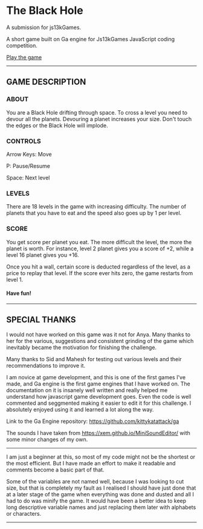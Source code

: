 # The Black Hole

A submission for js13kGames.

A short game built on Ga engine for Js13kGames JavaScript coding competition.

[Play the game](https://js13kgames.com/games/the-black-hole/index.html)
 
-----------------------------

## GAME DESCRIPTION

### ABOUT

You are a Black Hole drifting through space. To cross a level you need to devour all the planets. Devouring a planet increases your size. Don't touch the edges or the Black Hole will implode.

### CONTROLS
 Arrow Keys: Move
 
 P: Pause/Resume 
 
 Space: Next level
 
### LEVELS
 There are 18 levels in the game with increasing difficulty. The number of planets that you have to eat and the speed also goes up by 1 per level. 

### SCORE
 You get score per planet you eat. The more difficult the level, the more the planet is worth. For instance, level 2 planet gives you a score of +2, while a level 16 planet gives you +16.
 
 Once you hit a wall, certain score is deducted regardless of the level, as a price to replay that level. If the score ever hits zero, the game restarts from level 1.
 
 
#### Have fun!
-----------------------------

## SPECIAL THANKS

 I would not have worked on this game was it not for Anya. Many thanks to her for the various, suggestions and consistent grinding of the game which inevitably became the motivation for finishing the challenge.
 
 Many thanks to Sid and Mahesh for testing out various levels and their recommendations to improve it.
 
 I am novice at game development, and this is one of the first games I've made, and Ga engine is the first game engines that I have worked on. The documentation on it is insanely well written and really helped me understand how javascript game development goes. Even the code is well commented and seggmented making it easier to edit it for this challenge. I absolutely enjoyed using it and learned a lot along the way.
 
 Link to the Ga Engine repository: https://github.com/kittykatattack/ga
 
 The sounds I have taken from https://xem.github.io/MiniSoundEditor/ with some minor changes of my own. 
 
-----------------------------

I am just a beginner at this, so most of my code might not be the shortest or the most efficient. But I have made an effort to make it readable and comments become a basic part of that. 

Some of the variables are not named well, because I was looking to cut size, but that is completely my fault as I realised I should have just done that at a later stage of the game when everything was done and dusted and all I had to do was minify the game. It would have been a better idea to keep long descriptive variable names and just replacing them later with alphabets or characters.

-----------------------------


